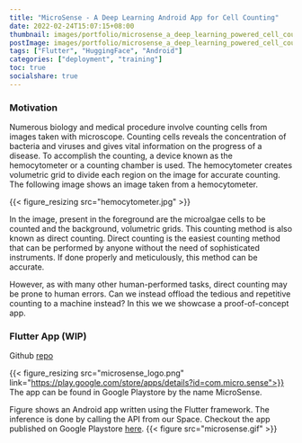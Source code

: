 ```yaml
---
title: "MicroSense - A Deep Learning Android App for Cell Counting"
date: 2022-02-24T15:07:15+08:00
thumbnail: images/portfolio/microsense_a_deep_learning_powered_cell_counting_app_with_flutter/feature_image.gif
postImage: images/portfolio/microsense_a_deep_learning_powered_cell_counting_app_with_flutter/post_image.jpg
tags: ["Flutter", "HuggingFace", "Android"]
categories: ["deployment", "training"]
toc: true
socialshare: true
---
```


### Motivation
Numerous biology and medical procedure involve counting cells from images taken with microscope.
Counting cells reveals the concentration of bacteria and viruses and gives vital information on the progress of a disease.
To accomplish the counting, a device known as the hemocytometer or a counting chamber is used.
The hemocytometer creates volumetric grid to divide each region on the image for accurate counting. 
The following image shows an image taken from a hemocytometer.

{{< figure_resizing src="hemocytometer.jpg" >}}

In the image, present in the foreground are the microalgae cells to be counted and the background, volumetric grids. 
This counting method is also known as direct counting.
Direct counting is the easiest counting method that can be performed by anyone without the need of sophisticated instruments.
If done properly and meticulously, this method can be accurate.

However, as with many other human-performed tasks, direct counting may be prone to human errors.
Can we instead offload the tedious and repetitive counting to a machine instead?
In this we we showcase a proof-of-concept app.


### Flutter App (WIP)
Github [repo](https://github.com/dnth/webdemo-microalgae-detection)

{{< figure_resizing src="microsense_logo.png" link="https://play.google.com/store/apps/details?id=com.micro.sense">}}
The app can be found in Google Playstore by the name MicroSense.


Figure shows an Android app written using the Flutter framework. The inference is done by calling the API from our Space.
Checkout the app published on Google Playstore [here](https://play.google.com/store/apps/details?id=com.micro.sense).
{{< figure src="microsense.gif" >}}